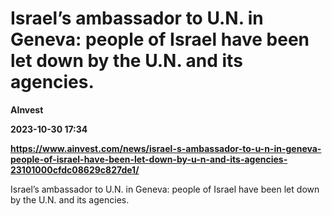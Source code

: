 # Israel’s ambassador to U.N. in Geneva: people of Israel have been let down by the U.N. and its agencies.
**AInvest**

**2023-10-30 17:34**

**https://www.ainvest.com/news/israel-s-ambassador-to-u-n-in-geneva-people-of-israel-have-been-let-down-by-u-n-and-its-agencies-23101000cfdc08629c827de1/**

Israel’s ambassador to U.N. in Geneva: people of Israel have been let down by the U.N. and its agencies.
